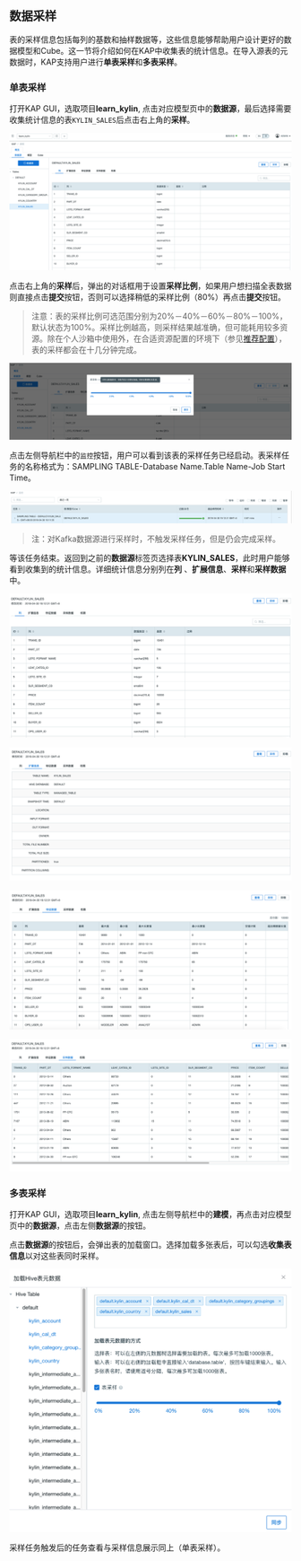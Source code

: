 ## 数据采样

表的采样信息包括每列的基数和抽样数据等，这些信息能够帮助用户设计更好的数据模型和Cube。这一节将介绍如何在KAP中收集表的统计信息。在导入源表的元数据时，KAP支持用户进行**单表采样**和**多表采样**。

### 单表采样

打开KAP GUI，选取项目**learn_kylin**, 点击对应模型页中的**数据源**，最后选择需要收集统计信息的表`KYLIN_SALES`后点击右上角的**采样**。

![](images/tablesampling_cn.png)



点击右上角的**采样**后，弹出的对话框用于设置**采样比例**，如果用户想扫描全表数据则直接点击**提交**按钮，否则可以选择稍低的采样比例（80%）再点击**提交**按钮。

> 注意：表的采样比例可选范围分别为20%－40%－60%－80%－100%，默认状态为100%。采样比例越高，则采样结果越准确，但可能耗用较多资源。除在个人沙箱中使用外，在合适资源配置的环境下（参见[推荐配置](../config/recommend_settings.cn.md)），表的采样都会在十几分钟完成。

![](images/tablesampling_cn_percentage.png)

点击左侧导航栏中的`监控`按钮，用户可以看到该表的采样任务已经启动。表采样任务的名称格式为：SAMPLING TABLE-Database Name.Table Name-Job Start Time。

![](images/tablesampling_cn_job.png)

> 注：对Kafka数据源进行采样时，不触发采样任务，但是仍会完成采样。

等该任务结束。返回到之前的**数据源**标签页选择表**KYLIN_SALES**，此时用户能够看到收集到的统计信息。详细统计信息分别列在**列** 、**扩展信息**、**采样**和**采样数据**中。

![](images/tablesampling_cn_column.png)

![](images/tablesampling_cn_extend.png)

![](images/tablesampling_cn_sample.png)

![](images/tablesampling_cn_statistics.png)



### 多表采样

打开KAP GUI，选取项目**learn_kylin**, 点击左侧导航栏中的**建模**，再点击对应模型页中的**数据源**，点击左侧**数据源**的按钮。

点击**数据源**的按钮后，会弹出表的加载窗口。选择加载多张表后，可以勾选**收集表信息**以对这些表同时采样。

![](images/tablesampling_cn_loadtable.png)

采样任务触发后的任务查看与采样信息展示同上（单表采样）。
